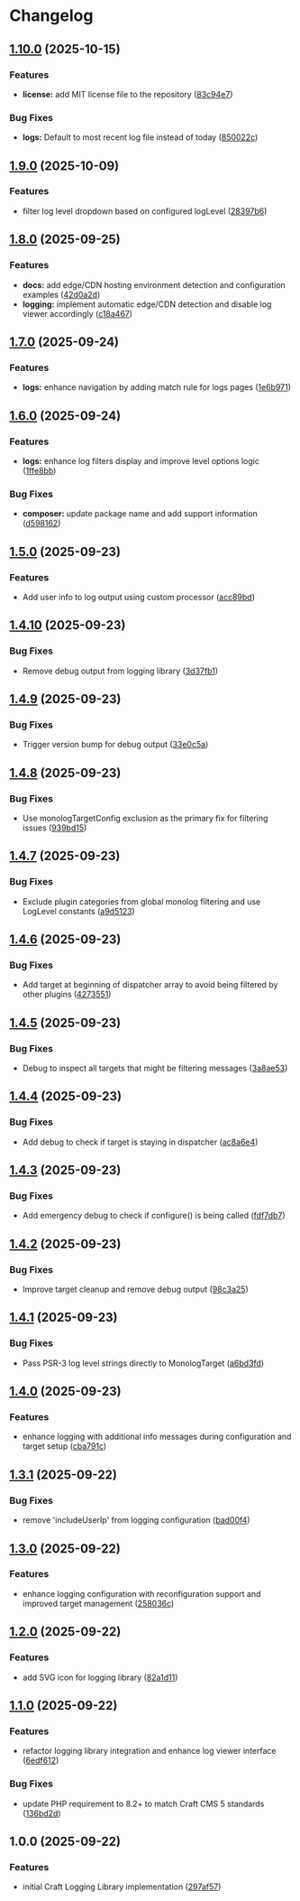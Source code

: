 # Changelog

## [1.10.0](https://github.com/LindemannRock/craft-logging-library/compare/v1.9.0...v1.10.0) (2025-10-15)


### Features

* **license:** add MIT license file to the repository ([83c94e7](https://github.com/LindemannRock/craft-logging-library/commit/83c94e789cab265fd74f35f13cea8564068eb984))


### Bug Fixes

* **logs:** Default to most recent log file instead of today ([850022c](https://github.com/LindemannRock/craft-logging-library/commit/850022c53d0def82849815eb96199839e02b5562))

## [1.9.0](https://github.com/LindemannRock/craft-logging-library/compare/v1.8.0...v1.9.0) (2025-10-09)


### Features

* filter log level dropdown based on configured logLevel ([28397b6](https://github.com/LindemannRock/craft-logging-library/commit/28397b697c314b3e8ea9b82860f3bee9bb353e95))

## [1.8.0](https://github.com/LindemannRock/craft-logging-library/compare/v1.7.0...v1.8.0) (2025-09-25)


### Features

* **docs:** add edge/CDN hosting environment detection and configuration examples ([42d0a2d](https://github.com/LindemannRock/craft-logging-library/commit/42d0a2d25bc7ac3d535c894bf19e01b93c8163bc))
* **logging:** implement automatic edge/CDN detection and disable log viewer accordingly ([c18a467](https://github.com/LindemannRock/craft-logging-library/commit/c18a4673f8cb95840cec5164031cc197ce038ced))

## [1.7.0](https://github.com/LindemannRock/craft-logging-library/compare/v1.6.0...v1.7.0) (2025-09-24)


### Features

* **logs:** enhance navigation by adding match rule for logs pages ([1e6b971](https://github.com/LindemannRock/craft-logging-library/commit/1e6b9710a5f4bc76a775bfa8e9154a87e3076606))

## [1.6.0](https://github.com/LindemannRock/craft-logging-library/compare/v1.5.0...v1.6.0) (2025-09-24)


### Features

* **logs:** enhance log filters display and improve level options logic ([1ffe8bb](https://github.com/LindemannRock/craft-logging-library/commit/1ffe8bb5051ef3303a0b2cd05beda02cd3348b08))


### Bug Fixes

* **composer:** update package name and add support information ([d598162](https://github.com/LindemannRock/craft-logging-library/commit/d5981624611483299a2984f67e950b5fce2c7723))

## [1.5.0](https://github.com/LindemannRock/craft-logging-library/compare/v1.4.10...v1.5.0) (2025-09-23)


### Features

* Add user info to log output using custom processor ([acc89bd](https://github.com/LindemannRock/craft-logging-library/commit/acc89bdd22cc03db487594faaecc2b12e2e715ff))

## [1.4.10](https://github.com/LindemannRock/craft-logging-library/compare/v1.4.9...v1.4.10) (2025-09-23)


### Bug Fixes

* Remove debug output from logging library ([3d37fb1](https://github.com/LindemannRock/craft-logging-library/commit/3d37fb1d36bef31928e33d4e4e8c68c606327e11))

## [1.4.9](https://github.com/LindemannRock/craft-logging-library/compare/v1.4.8...v1.4.9) (2025-09-23)


### Bug Fixes

* Trigger version bump for debug output ([33e0c5a](https://github.com/LindemannRock/craft-logging-library/commit/33e0c5a3f1da299d0604bdbdfab61bc6121d76f6))

## [1.4.8](https://github.com/LindemannRock/craft-logging-library/compare/v1.4.7...v1.4.8) (2025-09-23)


### Bug Fixes

* Use monologTargetConfig exclusion as the primary fix for filtering issues ([939bd15](https://github.com/LindemannRock/craft-logging-library/commit/939bd153f8c20c6a84ce73dfb73132013f9cdd7e))

## [1.4.7](https://github.com/LindemannRock/craft-logging-library/compare/v1.4.6...v1.4.7) (2025-09-23)


### Bug Fixes

* Exclude plugin categories from global monolog filtering and use LogLevel constants ([a9d5123](https://github.com/LindemannRock/craft-logging-library/commit/a9d51234a729a049978187d462aab62013dc74ca))

## [1.4.6](https://github.com/LindemannRock/craft-logging-library/compare/v1.4.5...v1.4.6) (2025-09-23)


### Bug Fixes

* Add target at beginning of dispatcher array to avoid being filtered by other plugins ([4273551](https://github.com/LindemannRock/craft-logging-library/commit/4273551a54a6d491b10722af84f78ededa8f750f))

## [1.4.5](https://github.com/LindemannRock/craft-logging-library/compare/v1.4.4...v1.4.5) (2025-09-23)


### Bug Fixes

* Debug to inspect all targets that might be filtering messages ([3a8ae53](https://github.com/LindemannRock/craft-logging-library/commit/3a8ae530b9735fcdc8bab122e2e48506ab415ba9))

## [1.4.4](https://github.com/LindemannRock/craft-logging-library/compare/v1.4.3...v1.4.4) (2025-09-23)


### Bug Fixes

* Add debug to check if target is staying in dispatcher ([ac8a6e4](https://github.com/LindemannRock/craft-logging-library/commit/ac8a6e40fe7b50f3b5cc109c8de872a220811804))

## [1.4.3](https://github.com/LindemannRock/craft-logging-library/compare/v1.4.2...v1.4.3) (2025-09-23)


### Bug Fixes

* Add emergency debug to check if configure() is being called ([fdf7db7](https://github.com/LindemannRock/craft-logging-library/commit/fdf7db76cbd89ec7069561fc04309059b7d62f70))

## [1.4.2](https://github.com/LindemannRock/craft-logging-library/compare/v1.4.1...v1.4.2) (2025-09-23)


### Bug Fixes

* Improve target cleanup and remove debug output ([98c3a25](https://github.com/LindemannRock/craft-logging-library/commit/98c3a2517b34ebb65a3d2a2bc6543dc890df3575))

## [1.4.1](https://github.com/LindemannRock/craft-logging-library/compare/v1.4.0...v1.4.1) (2025-09-23)


### Bug Fixes

* Pass PSR-3 log level strings directly to MonologTarget ([a6bd3fd](https://github.com/LindemannRock/craft-logging-library/commit/a6bd3fdea5237dc6ea310a267ae86bca06cb0029))

## [1.4.0](https://github.com/LindemannRock/craft-logging-library/compare/v1.3.1...v1.4.0) (2025-09-23)


### Features

* enhance logging with additional info messages during configuration and target setup ([cba791c](https://github.com/LindemannRock/craft-logging-library/commit/cba791cf643e0648d66662591be1a571a3790890))

## [1.3.1](https://github.com/LindemannRock/craft-logging-library/compare/v1.3.0...v1.3.1) (2025-09-22)


### Bug Fixes

* remove 'includeUserIp' from logging configuration ([bad00f4](https://github.com/LindemannRock/craft-logging-library/commit/bad00f49febc7b30960290f4df0a2e59b72466a9))

## [1.3.0](https://github.com/LindemannRock/craft-logging-library/compare/v1.2.0...v1.3.0) (2025-09-22)


### Features

* enhance logging configuration with reconfiguration support and improved target management ([258036c](https://github.com/LindemannRock/craft-logging-library/commit/258036cc4c6f25484656474fa3763de9492cee25))

## [1.2.0](https://github.com/LindemannRock/craft-logging-library/compare/v1.1.0...v1.2.0) (2025-09-22)


### Features

* add SVG icon for logging library ([82a1d11](https://github.com/LindemannRock/craft-logging-library/commit/82a1d118f86cf4bf503272dca2cdc24221ee3ea8))

## [1.1.0](https://github.com/LindemannRock/craft-logging-library/compare/v1.0.0...v1.1.0) (2025-09-22)


### Features

* refactor logging library integration and enhance log viewer interface ([6edf612](https://github.com/LindemannRock/craft-logging-library/commit/6edf6120a9d74fa33c9ffcb4ffa813d0e50226c1))


### Bug Fixes

* update PHP requirement to 8.2+ to match Craft CMS 5 standards ([136bd2d](https://github.com/LindemannRock/craft-logging-library/commit/136bd2d94a44ae3e173be1c4649a8d12ec1b929e))

## 1.0.0 (2025-09-22)


### Features

* initial Craft Logging Library implementation ([297af57](https://github.com/LindemannRock/craft-logging-library/commit/297af572a5326607724b9125805145f06be7f0dd))
